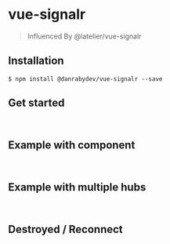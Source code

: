 # vue-signalr

> Influenced By @latelier/vue-signalr

## Installation

```console
$ npm install @danrabydev/vue-signalr --save
```

## Get started

```js
```

```ts
```

## Example with component

```js
```

```ts
```

## Example with multiple hubs

```js
```

```ts
```

## Destroyed / Reconnect

```js
```

```ts
```
